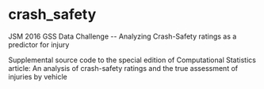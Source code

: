 # crash_safety
JSM 2016 GSS Data Challenge -- Analyzing Crash-Safety ratings as a predictor for injury

Supplemental source code to the special edition of Computational Statistics article: An analysis of crash-safety ratings and the true assessment of injuries by vehicle
